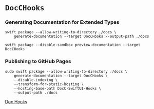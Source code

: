 # ``DocCHooks``

### Generating Documentation for Extended Types


```
swift package --allow-writing-to-directory ./docs \
    generate-documentation --target DocCHooks --output-path ./docs
```

```
swift package --disable-sandbox preview-documentation --target DocCHooks
```

### Publishing to GitHub Pages

```
sudo swift package --allow-writing-to-directory ./docs \
    generate-documentation --target DocCHooks \
    --disable-indexing \
    --transform-for-static-hosting \
    --hosting-base-path DocC-SwiftUI-Hooks \
    --output-path ./docs

```

[Doc Hooks](https://nguyenphongvn.github.io/DocC-SwiftUI-Hooks/documentation/docchooks/)
